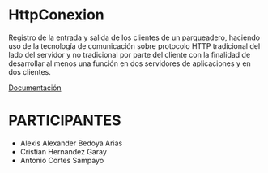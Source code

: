 # HttpConexion
Registro de la entrada y salida de los clientes de un parqueadero, haciendo uso de la tecnología de comunicación sobre protocolo HTTP tradicional del lado del servidor y no tradicional por parte del cliente con la finalidad de desarrollar al menos una función en dos servidores de aplicaciones y en dos clientes.


[Documentación]()

# PARTICIPANTES 
  - Alexis Alexander Bedoya Arias 
  - Cristian Hernandez Garay
  - Antonio Cortes Sampayo
  
